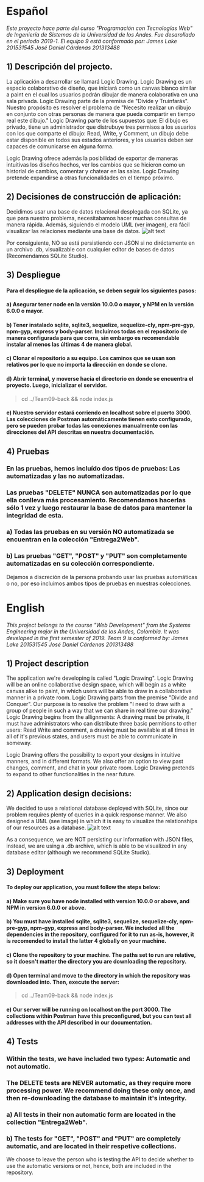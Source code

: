 # Español

*Este proyecto hace parte del curso "Programación con Tecnologías Web" de Ingeniería de Sistemas de la Universidad de los Andes.
Fue desarollado en el periodo 2019-1. El equipo 9 está conformado por:
James Lake 201531545
José Daniel Cárdenas 201313488*

## 1) Descripción del projecto.
La aplicación a desarrollar se llamará Logic Drawing. Logic Drawing es un espacio colaborativo de diseño, que iniciará como un canvas blanco similar a paint en el cual los usuarios podrán dibujar de manera colaborativa en una sala privada. 
Logic Drawing parte de la premisa de "Divide y Truinfarás". Nuestro propósito es resolver el problema de "Necesito realizar un dibujo en conjunto con otras personas de manera que pueda compartir en tiempo real este dibujo." Logic Drawing parte de los supuestos que: El dibujo es privado, tiene un administrador que distrubuye tres permisos a los usuarios con los que comparte el dibujo: Read, Write, y Comment, un dibujo debe estar disponible en todos sus estados anteriores, y los usuarios deben ser capaces de comunicarse en alguna forma.
  
Logic Drawing ofrece además la posibilidad de exportar de maneras intuitivas los diseños hechos, ver los cambios que se hicieron como un historial de cambios, comentar y chatear en las salas. Logic Drawing pretende expandirse a otras funcionalidades en el tiempo próximo.

## 2) Decisiones de construcción de aplicación:
Decidimos usar una base de datos relacional desplegada con SQLite, ya que para nuestro problema, necesitabamos hacer muchas consultas de manera rápida. Además, siguiendo el modelo UML (ver imagen), era fácil visualizar las relaciones mediante una base de datos.
![alt text](https://github.com/isis3710-uniandes/Team09-back/blob/master/Design%20Constraints/Class%20Model.png)

Por consiguiente, NO se está persistiendo con JSON si no diréctamente en un archivo .db, visualizable con cualquier editor de bases de datos (Recomendamos SQLite Studio). 



## 3) Despliegue 

#### Para el despliegue de la aplicación, se deben seguir los siguientes pasos: 

#### a) Asegurar tener node en la versión 10.0.0 o mayor, y NPM en la versión 6.0.0 o mayor.

#### b) Tener instalado sqlite, sqlite3, sequelize, sequelize-cly, npm-pre-gyp, npm-gyp, express y body-parser. Incluímos todas en el repositorio de manera configurada para que corra, sin embargo es recomendable instalar al menos las últimas 4 de manera global.

#### c) Clonar el repositorio a su equipo. Los caminos que se usan son relativos por lo que no importa la dirección en donde se clone.

#### d) Abrir terminal, y moverse hacia el directorio en donde se encuentra el proyecto. Luego, inicializar el servidor.
> cd ../Team09-back && node index.js 

#### e) Nuestro servidor estará corriendo en localhost sobre el puerto 3000. Las colecciones de Postman automáticamente tienen esto configurado, pero se pueden probar todas las conexiones manualmente con las direcciones del API descritas en nuestra documentación.

## 4) Pruebas

### En las pruebas, hemos incluído dos tipos de pruebas: Las automatizadas y las no automatizadas.

### Las pruebas "DELETE" NUNCA son automatizadas por lo que ella conlleva más procesamiento. Recomendamos hacerlas sólo 1 vez y luego restaurar la base de datos para mantener la integridad de esta.

### a) Todas las pruebas en su versión NO automatizada se encuentran en la colección "Entrega2Web". 

### b) Las pruebas "GET", "POST" y "PUT" son completamente automatizadas en su colección correspondiente.

Dejamos a discreción de la persona probando usar las pruebas automáticas o no, por eso incluímos ambos tipos de pruebas en nuestras colecciones.





# English

*This project belongs to the course "Web Development" from the Systems Engineering major in the Universidad de los Andes, Colombia.
It was developed in the first semester of 2019. Team 9 is conformed by:
James Lake 201531545
José Daniel Cárdenas 201313488*

## 1) Project description
The application we're developing is called "Logic Drawing". Logic Drawing will be an online collaborative design space, which will begin as a white canvas alike to paint, in which users will be able to draw in a collaborative manner in a private room.
Logic Drawing parts from the premise "Divide and Conquer". Our purpose is to resolve the problem "I need to draw with a group of people in such a way that we can share in real time our drawing." Logic Drawing begins from the allignments: A drawing must be private, it must have administrators who can distribute three basic permitions to other users: Read Write and comment, a drawing must be available at all times in all of it's previous states, and users must be able to communicate in someway.
  
Logic Drawing offers the possibility to export your designs in intuitive manners, and in different formats. We also offer an option to view past changes, comment, and chat in your private room. Logic Drawing pretends to expand to other functionalities in the near future.

## 2) Application design decisions: 
We decided to use a relational database deployed with SQLite, since our problem requires plenty of queries in a quick response manner. We also designed a UML (see image) in which it is easy to visualize the relationships of our resources as a database.
![alt text](https://github.com/isis3710-uniandes/Team09-back/blob/master/Design%20Constraints/Class%20Model.png)

As a consequence, we are NOT persisting our information with JSON files, instead, we are using a .db archive, which is able to be visualized in any database editor (although we recommend SQLite Studio).


## 3) Deployment

#### To deploy our application, you must follow the steps below:

#### a) Make sure you have node installed with version 10.0.0 or above, and NPM in version 6.0.0 or above.

#### b) You must have installed sqlite, sqlite3, sequelize, sequelize-cly, npm-pre-gyp, npm-gyp, express and body-parser. We included all the dependencies in the repository, configured for it to run as-is, however, it is recomended to install the latter 4 globally on your machine.

#### c) Clone the repository to your machine. The paths set to run are relative, so it doesn't matter the directory you are downloading the repository.

#### d) Open terminal and move to the directory in which the repository was downloaded into. Then, execute the server:
> cd ../Team09-back && node index.js 

#### e) Our server will be running on localhost on the port 3000. The collections within Postman have this preconfigured, but you can test all addresses with the API described in our documentation.

## 4) Tests

### Within the tests, we have included two types: Automatic and not automatic.

### The DELETE tests are NEVER automatic, as they require more processing power. We recommend doing these only once, and then re-downloading the database to maintain it's integrity.

### a) All tests in their non automatic form are located in the collection "Entrega2Web".

### b) The tests for "GET", "POST" and "PUT" are completely automatic, and are located in their respetive collections.

We choose to leave the person who is testing the API to decide whether to use the automatic versions or not, hence, both are included in the repository.
